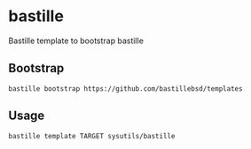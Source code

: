 # bastille
Bastille template to bootstrap bastille

## Bootstrap
```shell
bastille bootstrap https://github.com/bastillebsd/templates
```

## Usage
```shell
bastille template TARGET sysutils/bastille
```
